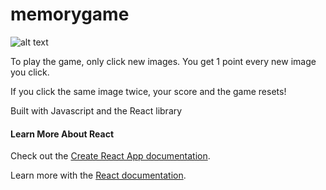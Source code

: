 # memorygame

![alt text](https://media.giphy.com/media/5zkE25WKgxgVwsW6Vk/giphy.gif)

To play the game, only click new images. You get 1 point every new image you click.

If you click the same image twice, your score and the game resets!

Built with Javascript and the React library

#### Learn More About React

Check out the [Create React App documentation](https://facebook.github.io/create-react-app/docs/getting-started).

Learn more with the [React documentation](https://reactjs.org/).
